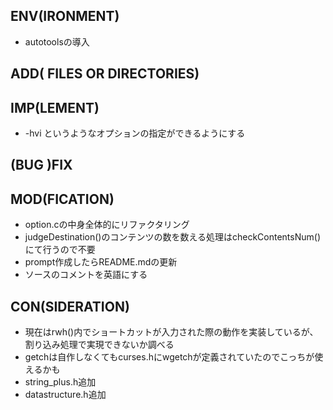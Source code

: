 ## ENV(IRONMENT)
- autotoolsの導入

## ADD( FILES OR DIRECTORIES)

## IMP(LEMENT)
- -hvi というようなオプションの指定ができるようにする

## (BUG )FIX

## MOD(FICATION)
- option.cの中身全体的にリファクタリング
- judgeDestination()のコンテンツの数を数える処理はcheckContentsNum()にて行うので不要
- prompt作成したらREADME.mdの更新
- ソースのコメントを英語にする

## CON(SIDERATION)
- 現在はrwh()内でショートカットが入力された際の動作を実装しているが、割り込み処理で実現できないか調べる
- getchは自作しなくてもcurses.hにwgetchが定義されていたのでこっちが使えるかも
- string\_plus.h追加
- datastructure.h追加
